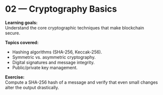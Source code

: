 # 02 — Cryptography Basics

**Learning goals:**  
Understand the core cryptographic techniques that make blockchain secure.

**Topics covered:**  
- Hashing algorithms (SHA-256, Keccak-256).  
- Symmetric vs. asymmetric cryptography.  
- Digital signatures and message integrity.  
- Public/private key management.

**Exercise:**  
Compute a SHA-256 hash of a message and verify that even small changes alter the output drastically.
